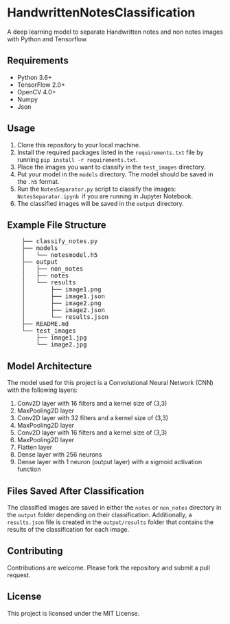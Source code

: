 # HandwrittenNotesClassification
A deep learning model to separate Handwritten notes and non notes images with Python and Tensorflow.


<h2>Requirements</h2>
<ul>
	<li>Python 3.6+</li>
	<li>TensorFlow 2.0+</li>
	<li>OpenCV 4.0+</li>
  <li>Numpy</li>
  <li>Json</li>
</ul>

<h2>Usage</h2>
<ol>
	<li>Clone this repository to your local machine.</li>
	<li>Install the required packages listed in the <code>requirements.txt</code> file by running <code>pip install -r requirements.txt</code>.</li>
	<li>Place the images you want to classify in the <code>test_images</code> directory.</li>
	<li>Put your model in the <code>models</code> directory. The model should be saved in the <code>.h5</code> format.</li>
	<li>Run the <code>NotesSeparator.py</code> script to classify the images: <code>NotesSeparator.ipynb </code>if you are running in Jupyter Notebook.</li>
	<li>The classified images will be saved in the <code>output</code> directory.</li>
</ol>

<h2>Example File Structure</h2>
<pre>
	├── classify_notes.py
	├── models
	│   └── notesmodel.h5
	├── output
	│   ├── non_notes
	│   ├── notes
	│   └── results
	│       ├── image1.png
	│       ├── image1.json
	│       ├── image2.png
	│       ├── image2.json
	│       └── results.json
	├── README.md
	└── test_images
	    ├── image1.jpg
	    └── image2.jpg
</pre>

<h2>Model Architecture</h2>
<p>The model used for this project is a Convolutional Neural Network (CNN) with the following layers:</p>
<ol>
	<li>Conv2D layer with 16 filters and a kernel size of (3,3)</li>
	<li>MaxPooling2D layer</li>
	<li>Conv2D layer with 32 filters and a kernel size of (3,3)</li>
	<li>MaxPooling2D layer</li>
	<li>Conv2D layer with 16 filters and a kernel size of (3,3)</li>
	<li>MaxPooling2D layer</li>
	<li>Flatten layer</li>
	<li>Dense layer with 256 neurons</li>
	<li>Dense layer with 1 neuron (output layer) with a sigmoid activation function</li>
</ol>

<h2>Files Saved After Classification</h2>
<p>The classified images are saved in either the <code>notes</code> or <code>non_notes</code> directory in the <code>output</code> folder depending on their classification. Additionally, a <code>results.json</code> file is created in the <code>output/results</code> folder that contains the results of the classification for each image.</p>

<h2>Contributing</h2>
<p>Contributions are welcome. Please fork the repository and submit a pull request.</p>

<h2>License</h2>
<p>This project is licensed under the MIT License.</p>


